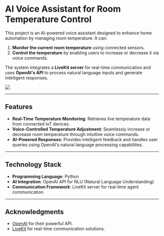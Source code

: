# AI Voice Assistant for Room Temperature Control  

This project is an AI-powered voice assistant designed to enhance home automation by managing room temperature. It can:  
1. **Monitor the current room temperature** using connected sensors.  
2. **Control the temperature** by enabling users to increase or decrease it via voice commands.  

The system integrates a **LiveKit server** for real-time communication and uses **OpenAI's API** to process natural language inputs and generate intelligent responses.  

![](https://github.com/user-attachments/assets/17714f1c-6479-4ad5-b970-572a54913712)




---

## Features  
- **Real-Time Temperature Monitoring**: Retrieves live temperature data from connected IoT devices.  
- **Voice-Controlled Temperature Adjustment**: Seamlessly increase or decrease room temperature through intuitive voice commands.  
- **AI-Powered Responses**: Provides intelligent feedback and handles user queries using OpenAI's natural language processing capabilities.  

---

## Technology Stack  
- **Programming Language**: Python  
- **AI Integration**: OpenAI API for NLU (Natural Language Understanding)  
- **Communication Framework**: LiveKit server for real-time agent communication  

---

## Acknowledgments
- [OpenAI](https://platform.openai.com/api-keys) for their powerful API.
- [LiveKit](https://cloud.livekit.io/) for real-time communication solutions.
